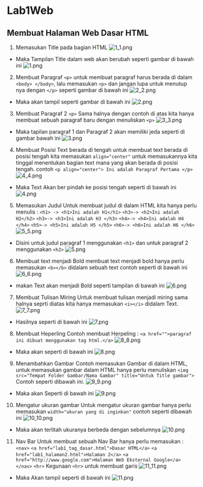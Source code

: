 # Lab1Web
## Membuat Halaman Web Dasar HTML
1. Memasukan Title pada bagian HTML
![1_1.png](Gambar/1_1.png)
* Maka Tampilan Title dalam web akan berubah seperti gambar di bawah ini
![1.png](Gambar/1.png)

2. Membuat Paragraf `<p>`
    untuk membuat paragraf harus berada di dalam `<body> </body>`, lalu memasukan `<p>` dan jangan lupa untuk menutup nya dengan `</p>` seperti gambar di bawah ini
![2_2.png](Gambar/2_2.png)
* Maka akan tampil seperti gambar di bawah ini
![2.png](Gambar/2.png)

3. Membuat Paragraf 2 `<p>`
    Sama halnya dengan contoh di atas kita hanya membuat sebuah paragraf baru dengan menuliskan `<p>`
![3_3.png](Gambar/3_3.png)
* Maka tapilan paragraf 1 dan Paragraf 2 akan memiliki jeda seperti di gambar bawah ini
![3.png](Gambar/3.png)

4. Membuat Posisi Text berada di tengah
untuk membuat text berada di posisi tengah kita memasukan `align="center"` untuk memasukannya kita tinggal menentukan bagian text mana yang akan berada di posisi tengah.
contoh `<p align="center"> Ini adalah Paragraf Pertama </p>`
![4_4.png](Gambar/4_4.png)
* Maka Text Akan ber pindah ke posisi tengah seperti di bawah ini
![4.png](Gambar/4.png)

5. Memasukan Judul
Untuk membuat judul di dalam HTML kita hanya perlu menulis :
`<h1> -> <h1>Ini adalah H1</h1>`
`<h3>-> <h2>Ini adalah H2</h2>`
`<h3>-> <h3>Ini adalah H3 </h3>`
`<h4>-> <h4>Ini adalah H4 </h4>`
`<h5>-> <h5>Ini adalah H5 </h5>`
`<h6>-> <h6>Ini adalah H6 </h6>`
![5_5.png](Gambar/5_5.png)
* Disini untuk judul paragraf 1 menggunakan `<h1>` dan untuk paragraf 2 menggunakan `<h2>` 
![5.png](Gambar/5.png)

6. Membuat text menjadi Bold
membuat text menjadi bold hanya perlu memasukan `<b></b>` didalam sebuah text contoh seperti di bawah ini
![6_6.png](Gambar/6_6.png)
* makan Text akan menjadi Bold seperti tampilan di bawah ini
![6.png](Gambar/6.png)

7. Membuat Tulisan Miring
Untuk membuat tulisan menjadi miring sama halnya seprti diatas kita hanya memasukan `<i></i>` didalam Text.
![7_7.png](Gambar/7_7.png)
* Hasilnya seperti di bawah ini
![7.png](Gambar/7.png)

8. Membuat Heperling
Contoh membuat Herpeling :
`<a href="">paragraf ini dibuat menggunakan tag html.</a>`
![8_8.png](Gambar/8_8.png)
* Maka akan seperti di bawah ini
![8.png](Gambar/8.png)

9. Menambahkan Gambar
Contoh memasukan Gambar di dalam HTML, untuk memasukan gambar dalam HTML hanya perlu menuliskan `<img src="Tempat Folder Gambar/Nama Gambar" title="Untuk Title gambar">` Contoh seperti dibawah ini.
![9_9.png](Gambar/9_9.png)
*  Maka akan Seperti di bawah ini
![9.png](Gambar/9.png)

10. Mengatur ukuran gambar
Untuk mengatur ukuran gambar hanya perlu memasukan `width="ukuran yang di inginkan"` contoh seperti dibawah ini
![10_10.png](Gambar/10_10.png)
* Maka akan terlitah ukuranya berbeda dengan sebelumnya
![10.png](Gambar/10.png)

11. Nav Bar
Untuk membuat sebuah Nav Bar hanya perlu memasukan :
    `<nav>`
            `<a href="lab1_tag_dasar.html">Dasar HTML</a>`
            `<a href="lab1_halaman2.html">Halaman 2</a>`
            `<a href="http://www.google.com">Halaman Web Eksternal Google</a>`
    `</nav>`
        `<hr>` 
    Kegunaan `<hr>` untuk membuat garis 
![11_11.png](Gambar/11_11.png)
* Maka Akan tampil seperti di bawah ini
![11.png](Gambar/11.png)